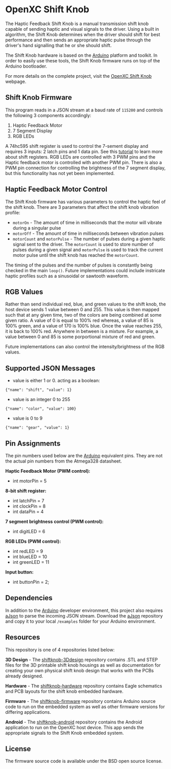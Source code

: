 OpenXC Shift Knob
=================

The Haptic Feedback Shift Knob is a manual transmission shift knob capable of
sending haptic and visual signals to the driver. Using a built in algorithm, the
Shift Knob determines when the driver should shift for best performance and then
sends an appropriate haptic pulse through the driver's hand signalling that he
or she should shift.

The Shift Knob hardware is based on the [Arduino][] platform and toolkit. In
order to easily use these tools, the Shift Knob firmware runs on top of the
Arduino bootloader.

For more details on the complete project, visit the [OpenXC Shift
Knob](http://openxcplatform.com/projects/shift-knob.html) webpage.

## Shift Knob Firmware

This program reads in a JSON stream at a baud rate of `115200` and controls the
following 3 components accordingly:

1. Haptic Feedback Motor
1. 7 Segment Display
1. RGB LEDs

A 74hc595 shift register is used to control the 7-sement display and requires 3
inputs: 2 latch pins and 1 data pin. See this
[tutorial](http://arduino.cc/en/Tutorial/ShiftOut) to learn more about shift
registers. RGB LEDs are controlled with 3 PWM pins and the Haptic feedback motor
is controlled with another PWM pin. There is also a PWM pin connection for
controlling the brightness of the 7 segment display, but this functionality has
not yet been implemented.

## Haptic Feedback Motor Control

The Shift Knob firmware has various parameters to control the haptic feel of the
shift knob. There are 3 parameters that affect the shift knob vibration profile:

* `motorOn` - The amount of time in milliseconds that the motor will vibrate
  during a singular pulse
* `motorOff` - The amount of time in milliseconds between vibration pulses
* `motorCount` and `motorPulse` - The number of pulses during a given haptic
  signal sent to the driver. The `motorCount` is used to store number of pulses
  during a given signal and `motorPulse` is used to track the current motor
  pulse until the shift knob has reached the `motorCount`.

The timing of the pulses and the number of pulses is constantly being checked in
the main `loop()`. Future implementations could include instricate haptic
profiles such as a sinusoidal or sawtooth waveform.

## RGB Values

Rather than send individual red, blue, and green values to the shift knob, the
host device sends 1 value between 0 and 255. This value is then mapped such that
at any given time, two of the colors are being combined at some given ratio. A
value of 0 is equal to 100% red whereas, a value of 85 is 100% green, and a
value of 170 is 100% blue. Once the value reaches 255, it is back to 100% red.
Anywhere in between is a mixture. For example, a value between 0 and 85 is some
porportional mixture of red and green.

Future implementations can also control the intensity/brightness of the RGB
values.

## Supported JSON Messages

* value is either 1 or 0. acting as a boolean:

```
{"name": "shift", "value": 1}
```

* value is an integer 0 to 255

```
{"name": "color", "value": 100}
```

* value is 0 to 9

```
{"name": "gear", "value": 1}
```

## Pin Assignments

The pin numbers used below are the [Arduino][] equivalent pins. They are not the
actual pin numbers from the Atmega328 datasheet.

**Haptic Feedback Motor (PWM control):**

 * int motorPin = 5

**8-bit shift register:**

 * int latchPin = 7
 * int clockPin = 8
 * int dataPin = 4

**7 segment brightness control (PWM control):**

 * int digitLED = 6

**RGB LEDs (PWM control):**

 * int redLED = 9
 * int blueLED = 10
 * int greenLED = 11

**Input button:**

 * int buttonPin = 2;

## Dependencies

In addition to the [Arduino][] developer environment, this project also requires
[aJson][] to parse the incoming JSON stream. Download the [aJson][] repository
and copy it to your local `/examples` folder for your Arduino environment.

## Resources

This repository is one of 4 repositories listed below:

**3D Design** - The
[shiftknob-3Ddesign](http://github.com/openxc/shiftknob-3Ddesign) repository
contains .STL and STEP files for the 3D printable shift knob housings as well as
documentation for creating your own physical shift knob design that works with
the PCBs already designed.

**Hardware** - The
[shiftknob-hardware](http://github.com/openxc/shiftknob-hardware) repository
contains Eagle schematics and PCB layouts for the shift knob embedded hardware.

**Firmware** - The
[shiftknob-firmware](http://github.com/openxc/shiftknob-firmware) repository
contains Arduino source code to run on the embedded system as well as other
firmware versions for differing applications.

**Android** - The
[shiftknob-android](http://github.com/openxc/shiftknob-android) repository
contains the Android application to run on the OpenXC host device. This app
sends the appropriate signals to the Shift Knob embedded system.

## License

The firmware source code is available under the BSD open source license.

[aJson]: http://github.com/interactive-matter/aJson
[Arduino]: http://arduino.cc
